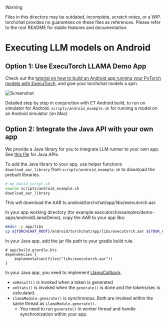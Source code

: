 > [!WARNING]
> Files in this directory may be outdated, incomplete, scratch notes, or a WIP. torchchat provides no guarantees on these files as references. Please refer to the root README for stable features and documentation.

# Executing LLM models on Android

## Option 1: Use ExecuTorch LLAMA Demo App

Check out the [tutorial on how to build an Android app running your
PyTorch models with
ExecuTorch](https://pytorch.org/executorch/main/llm/llama-demo-android.html),
and give your torchchat models a spin.

![Screenshot](https://pytorch.org/executorch/main/_static/img/android_llama_app.png "Android app running Llama model")

Detailed step by step in conjunction with ET Android build, to run on
simulator for Android. `scripts/android_example.sh` for running a
model on an Android simulator (on Mac)

## Option 2: Integrate the Java API with your own app

We provide a Java library for you to integrate LLM runner to your own app.
See [this file](https://github.com/pytorch/executorch/blob/main/extension/android/src/main/java/org/pytorch/executorch/LlamaModule.java)
for Java APIs.

To add the Java library to your app, use helper functions `download_aar_library`
from `scripts/android_example.sh` to download the prebuilt libraries.

```bash
# my_build_script.sh
source scripts/android_example.sh
download_aar_library
```

This will download the AAR to android/torchchat/app/libs/executorch.aar.

In your app working directory (for example executorch/examples/demo-apps/android/LlamaDemo),
copy the AAR to your app libs:
```bash
mkdir -p app/libs
cp ${TORCHCHAT_ROOT}/android/torchchat/app/libs/executorch.aar ${YOUR_APP_ROOT}/app/libs/executorch.jar
```

In your Java app, add the jar file path to your gradle build rule.
```
# app/build.grardle.kts
dependencies {
    implementation(files("libs/executorch.aar"))
}
```

In your Java app, you need to implement [LlamaCallback](https://github.com/pytorch/executorch/blob/main/extension/android/src/main/java/org/pytorch/executorch/LlamaCallback.java).

- `onResult()` is invoked when a token is generated
- `onStats()` is invoked when the `generate()` is done and the tokens/sec is calculated.
- `LlamaModule.generate()` is synchronous. Both are invoked within the same thread as `LlamaModule.generate()`.
  -  You need to run `generate()` in worker thread and handle synchronization within your app.
